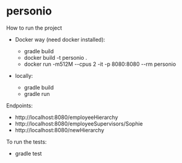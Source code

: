 # personio

How to run the project

- Docker way (need docker installed):
  - gradle build
  - docker build -t personio . 
  - docker run -m512M --cpus 2 -it -p 8080:8080 --rm personio

- locally:
  - gradle build
  - gradle run


Endpoints:

- http://localhost:8080/employeeHierarchy
- http://localhost:8080/employeeSupervisors/Sophie
- http://localhost:8080/newHierarchy

To run the tests:

- gradle test
